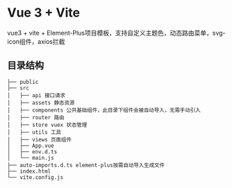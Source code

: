 # Vue 3 + Vite
vue3 + vite + Element-Plus项目模板，支持自定义主题色，动态路由菜单，svg-icon组件，axios拦截

## 目录结构
```
├── public
├── src
│   ├── api 接口请求
│   ├── assets 静态资源
│   ├── components 公共基础组件，此目录下组件会被自动导入，无需手动引入
│   ├── router 路由
│   ├── store vuex 状态管理
│   ├── utils 工具
│   ├── views 页面组件
│   ├── App.vue
│   ├── env.d.ts
│   └── main.js
├── auto-imports.d.ts element-plus按需自动导入生成文件
├── index.html
└── vite.config.js
```
